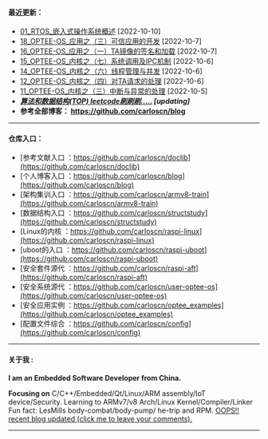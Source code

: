 <!--
**carloscn/carloscn** is a ✨ _special_ ✨ repository because its `README.md` (this file) appears on your GitHub profile.
** img.shields.io

<div id="header" align="center">
  <img src="https://media.giphy.com/media/M9gbBd9nbDrOTu1Mqx/giphy.gif" width="100"/>
</div>

* ARMv8: <a><img height="16" src="https://img.shields.io/static/v1?label=blog&message=ARMv8&color=blue"></a> 
* Linux: <a><img height="16" src="https://img.shields.io/static/v1?label=blog&message=Linux&color=orange"></a>
* ELF: <a><img height="16" src="https://img.shields.io/static/v1?label=blog&message=ELF&color=green"></a>
* Kernel: <a><img height="16" src="https://img.shields.io/static/v1?label=blog&message=Kernel&color=red"></a>
* Compiler: <a><img height="16" src="https://img.shields.io/static/v1?label=blog&message=Compiler&color=lightgrey"></a>
* OPTEE: <a><img height="16" src="https://img.shields.io/static/v1?label=blog&message=OPTEE&color=green"></a>
* Security: <a><img height="16" src="https://img.shields.io/static/v1?label=blog&message=Security&color=lightgrey"></a>
---
-->

#### 最近更新：
* [01_RTOS_嵌入式操作系统概述](https://github.com/carloscn/blog/issues/112) [2022-10-10] <a><img height="16" src="https://img.shields.io/static/v1?label=blog&message=RTOS&color=orange"></a> <a><img height="16" src="https://img.shields.io/static/v1?label=blog&message=Cortex-M&color=blue"></a> 
* [18_OPTEE-OS_应用之（三）可信应用的开发](https://github.com/carloscn/blog/issues/108) [2022-10-7] <a><img height="16" src="https://img.shields.io/static/v1?label=blog&message=OPTEE&color=green"></a> <a><img height="16" src="https://img.shields.io/static/v1?label=blog&message=Security&color=lightgrey"></a>
* [16_OPTEE-OS_应用之（一）TA镜像的签名和加载](https://github.com/carloscn/blog/issues/106) [2022-10-7] <a><img height="16" src="https://img.shields.io/static/v1?label=blog&message=OPTEE&color=green"></a> <a><img height="16" src="https://img.shields.io/static/v1?label=blog&message=Security&color=lightgrey"></a>
* [15_OPTEE-OS_内核之（七）系统调用及IPC机制](https://github.com/carloscn/blog/issues/105) [2022-10-6] <a><img height="16" src="https://img.shields.io/static/v1?label=blog&message=OPTEE&color=green"></a> <a><img height="16" src="https://img.shields.io/static/v1?label=blog&message=Security&color=lightgrey"></a>
* [14_OPTEE-OS_内核之（六）线程管理与并发](https://github.com/carloscn/blog/issues/104) [2022-10-6] <a><img height="16" src="https://img.shields.io/static/v1?label=blog&message=OPTEE&color=green"></a> <a><img height="16" src="https://img.shields.io/static/v1?label=blog&message=Security&color=lightgrey"></a>
* [12_OPTEE-OS_内核之（四）对TA请求的处理](https://github.com/carloscn/blog/issues/102) [2022-10-6] <a><img height="16" src="https://img.shields.io/static/v1?label=blog&message=OPTEE&color=green"></a> <a><img height="16" src="https://img.shields.io/static/v1?label=blog&message=Security&color=lightgrey"></a>
* [11_OPTEE-OS_内核之（三）中断与异常的处理](https://github.com/carloscn/blog/issues/101) [2022-10-5] <a><img height="16" src="https://img.shields.io/static/v1?label=blog&message=OPTEE&color=green"></a> <a><img height="16" src="https://img.shields.io/static/v1?label=blog&message=Security&color=lightgrey"></a>
* ***[算法和数据结构(TOP) leetcode刷刷刷.....](https://github.com/carloscn/structstudy) [updating]*** <img height="16" src="https://img.shields.io/static/v1?label=blog&message=ALGO&color=red"></a> 
* **参考全部博客： https://github.com/carloscn/blog** <a><a href="https://github.com/carloscn/blog/blob/main/README.md#ARMv8"><img height="16" src="https://img.shields.io/static/v1?label=blog&message=ARMv8&color=blue"></a> <a><a href="https://github.com/carloscn/blog/blob/main/README.md#linux-userspace"><img height="16" src="https://img.shields.io/static/v1?label=blog&message=Linux&color=orange"></a> <a><a href="https://github.com/carloscn/blog/blob/main/README.md#linux-kernel"><img height="16" src="https://img.shields.io/static/v1?label=blog&message=Kernel&color=red"></a> <a><a href="https://github.com/carloscn/blog/blob/main/README.md#embedded"><img height="16" src="https://img.shields.io/static/v1?label=blog&message=Embedded&color=green"></a> <a><a href="https://github.com/carloscn/blog/blob/main/README.md#Qt"><img height="16" src="https://img.shields.io/static/v1?label=blog&message=Qt&color=greenlight"></a> 

-----------------

#### 仓库入口：
* [参考文献入口 ：https://github.com/carloscn/doclib](https://github.com/carloscn/doclib)
* [个人博客入口 ：https://github.com/carloscn/blog](https://github.com/carloscn/blog)
* [架构集训入口 ：https://github.com/carloscn/armv8-train](https://github.com/carloscn/armv8-train)
* [数据结构入口 ：https://github.com/carloscn/structstudy](https://github.com/carloscn/structstudy)
* [Linux的内核 ：https://github.com/carloscn/raspi-linux](https://github.com/carloscn/raspi-linux)
* [uboot的入口 ：https://github.com/carloscn/raspi-uboot](https://github.com/carloscn/raspi-uboot)
* [安全套件源代 ：https://github.com/carloscn/raspi-aft](https://github.com/carloscn/raspi-aft)
* [安全系统源代 ：https://github.com/carloscn/user-optee-os](https://github.com/carloscn/user-optee-os)
* [安全应用实例 ：https://github.com/carloscn/optee_examples](https://github.com/carloscn/optee_examples)
* [配置文件综合 ：https://github.com/carloscn/config](https://github.com/carloscn/config)

-----------------

#### 关于我 :

**I am an Embedded Software Developer from China.** 

**Focusing on** C/C++/Embedded/Qt/Linux/ARM assembly/IoT device/Security. Learning to ARMv7/v8 Arch/Linux Kernel/Compiler/Linker Fun fact: LesMills body-combat/body-pump/ he-trip and RPM. [OOPS!! recent blog updated (click me to leave your comments).](https://github.com/carloscn/blog/discussions)

-----------------
<!--
<img width="200" alt="image" src="https://user-images.githubusercontent.com/16836611/163514037-fb7cc845-c7d2-41ae-acbc-8a202f2f9016.png">
</div>

<img src="https://komarev.com/ghpvc/?username=carloscn&style=flat-square&color=blue" alt=""/>
<div id="header" align="left">
<a><img alt="open-source" src="https://img.shields.io/badge/git-%23F05033.svg?logo=git&logoColor=white&style=flat"></a>
<a><img alt="open-source" src="https://img.shields.io/badge/github-%23121011.svg?logo=github&logoColor=white&style=flat"></a>
<a><a href="https://t.me/zzzzzmle"><img alt="open-source" src="https://img.shields.io/badge/Telegram-2CA5E0?logo=telegram&logoColor=white&style=flat"></a>
<a href="https://github.com/carloscn/blog"><img alt="open-source" src="https://img.shields.io/website-up-down-green-red/https/lbesson.bitbucket.io.svg"></a>
<a href="https://github.com/wifialan/ARMv8-A_Reference_Manual"><img alt="open-source" src="https://img.shields.io/website-up-down-green-red/http/myfakewebsitethatshouldnotexist.at.least.i.hope.svg"></a>
</div>

-->


